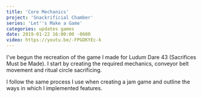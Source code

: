 ```yaml
---
title: 'Core Mechanics'
project: 'Snackrificial Chamber'
series: 'Let''s Make a Game'
categories: updates games
date: 2019-01-22 16:00:00 -0600
video: https://youtu.be/-FPGDKYEc-k
---
```

I've begun the recreation of the game I made for Ludum Dare 43 (Sacrifices Must be Made).  I start by creating the required mechanics, conveyor belt movement and ritual circle sacrificing.

<!-- more -->

I follow the same process I use when creating a jam game and outline the ways in which I implemented features.